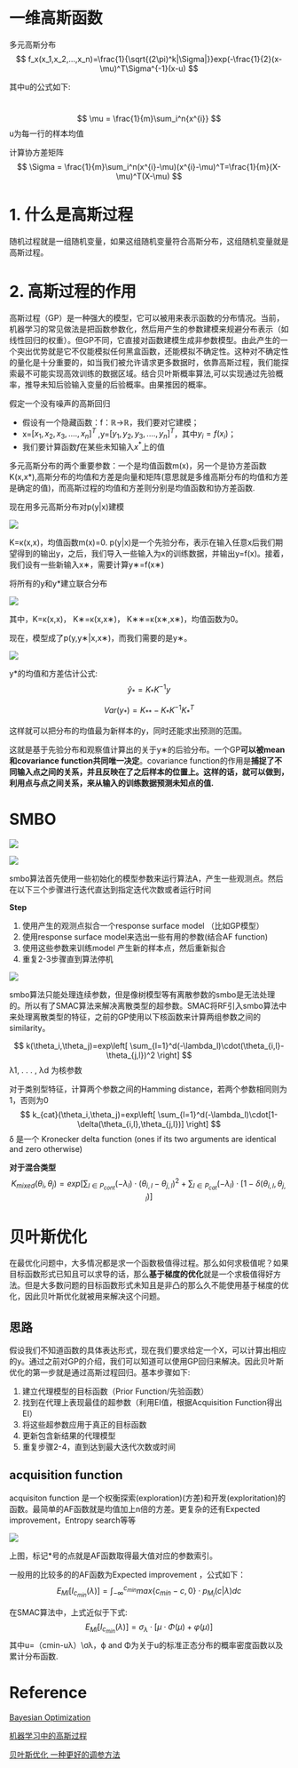 # 











# 一维高斯函数

























多元高斯分布
$$
f_x(x_1,x_2,...,x_n)=\frac{1}{\sqrt{(2\pi)^k|\Sigma|}}exp(-\frac{1}{2}(x-\mu)^T\Sigma^{-1}(x-u)
$$

其中u的公式如下:

​	
$$
\mu = \frac{1}{m}\sum_i^n{x^{i}}
$$
u为每一行的样本均值

计算协方差矩阵
$$
\Sigma = \frac{1}{m}\sum_i^n(x^{i}-\mu)(x^{i}-\mu)^T=\frac{1}{m}(X-\mu)^T(X-\mu)
$$


# 1. 什么是高斯过程

随机过程就是一组随机变量，如果这组随机变量符合高斯分布，这组随机变量就是高斯过程。



# 2. 高斯过程的作用

高斯过程（GP）是一种强大的模型，它可以被用来表示函数的分布情况。当前，机器学习的常见做法是把函数参数化，然后用产生的参数建模来规避分布表示（如线性回归的权重）。但GP不同，它直接对函数建模生成非参数模型。由此产生的一个突出优势就是它不仅能模拟任何黑盒函数，还能模拟不确定性。这种对不确定性的量化是十分重要的，如当我们被允许请求更多数据时，依靠高斯过程，我们能探索最不可能实现高效训练的数据区域。结合贝叶斯概率算法,可以实现通过先验概率，推导未知后验输入变量的后验概率。由果推因的概率。

假定一个没有噪声的高斯回归

- 假设有一个隐藏函数：f：ℝ→ℝ，我们要对它建模；
- x=$[x_1,x_2,x_3,....,x_n]^T$  ,y=$[y_1,y_2,y_3,....,y_n]^T$，其中$y_i = f(x_i)$；
- 我们要计算函数$f$在某些未知输入$x^*$上的值

多元高斯分布的两个重要参数：一个是均值函数m(x)，另一个是协方差函数K(x,x*),高斯分布的均值和方差是向量和矩阵(意思就是多维高斯分布的均值和方差是确定的值)，而高斯过程的均值和方差则分别是均值函数和协方差函数.



现在用多元高斯分布对p(y|x)建模

![](https://pic2.zhimg.com/80/v2-5b81990e2aee9a0b21f6d09eda01ec31_hd.jpg)

K=κ(x,x)，均值函数m(x)=0. p(y|x)是一个先验分布，表示在输入任意x后我们期望得到的输出y，之后，我们导入一些输入为x的训练数据，并输出y=f(x)。接着，我们设有一些新输入x∗，需要计算y∗=f(x∗)

将所有的y和y*建立联合分布

![](https://pic4.zhimg.com/80/v2-d7242c9291d6878e509d040c3b80fadb_hd.jpg)

其中，K=κ(x,x)， K∗=κ(x,x∗)， K∗∗=κ(x∗,x∗)，均值函数为0。

现在，模型成了p(y,y∗|x,x∗)，而我们需要的是y∗。

![](https://pic3.zhimg.com/80/v2-3465c15cfd301d1826a6d92117de362a_hd.jpg)



y*的均值和方差估计公式:
$$
\hat y_*=K_*K^{-1}y 
$$

$$
Var(y_*)= K_{**}-K_*K^{-1}K_*^T
$$

这样就可以把分布的均值最为新样本的y，同时还能求出预测的范围。

这就是基于先验分布和观察值计算出的关于y∗的后验分布。一个GP**可以被mean和covariance function共同唯一决定**。covariance function的作用是**捕捉了不同输入点之间的关系，并且反映在了之后样本的位置上。这样的话，就可以做到，利用点与点之间关系，来从输入的训练数据预测未知点的值.**



# SMBO

![](../image/SMBO.jpg)





![](../image/smbo_intensify.jpg)

smbo算法首先使用一些初始化的模型参数来运行算法A，产生一些观测点。然后在以下三个步骤进行迭代直达到指定迭代次数或者运行时间

**Step**

1. 使用产生的观测点拟合一个response surface model （比如GP模型）
2. 使用response surface model来选出一些有用的参数(结合AF function)
3. 使用这些参数来训练model 产生新的样本点，然后重新拟合
4. 重复2-3步骤直到算法停机



![](../image/smbo_gp.jpg)



smbo算法只能处理连续参数，但是像树模型等有离散参数的smbo是无法处理的。所以有了SMAC算法来解决离散类型的超参数。SMAC将RF引入smbo算法中来处理离散类型的特征，之前的GP使用以下核函数来计算两组参数之间的similarity。


$$
k(\theta_i,\theta_j)=exp\left[  \sum_{l=1}^d(-\lambda_l)\cdot(\theta_{i,l}-\theta_{j,l})^2  \right]
$$
λ1, . . . , λd 为核参数

对于类别型特征，计算两个参数之间的Hamming distance，若两个参数相同则为1，否则为0
$$
k_{cat}(\theta_i,\theta_j)=exp\left[  \sum_{l=1}^d(-\lambda_l)\cdot[1-\delta(\theta_{i,l},\theta_{j,l})]  \right]
$$
 δ 是一个 Kronecker delta function (ones if its two arguments are identical and zero otherwise)



**对于混合类型**
$$
K_{mixed}(\theta_i,\theta_j)=exp\left[ \sum_{l\in P_{cont}}(-\lambda_l)\cdot(\theta_{i,l}-\theta_{j,l})^2+
\sum_{l \in P_{cat}}(-\lambda_l)\cdot[1-\delta(\theta_{i,l},\theta_{j,l})
\right]
$$






# 贝叶斯优化



在最优化问题中，大多情况都是求一个函数极值得过程。那么如何求极值呢？如果目标函数形式已知且可以求导的话，那么**基于梯度的优化**就是一个求极值得好方法。但是大多数问题的目标函数形式未知且是非凸的那么久不能使用基于梯度的优化，因此贝叶斯优化就被用来解决这个问题。



## 思路

假设我们不知道函数的具体表达形式，现在我们要求给定一个X，可以计算出相应的y。通过之前对GP的介绍，我们可以知道可以使用GP回归来解决。因此贝叶斯优化的第一步就是通过高斯过程回归。基本步骤如下:

1. 建立代理模型的目标函数（Prior Function/先验函数）
2. 找到在代理上表现最佳的超参数（利用EI值，根据Acquisition Function得出EI）
3. 将这些超参数应用于真正的目标函数
4. 更新包含新结果的代理模型
5. 重复步骤2-4，直到达到最大迭代次数或时间



## acquisition function

acquisiton function  是一个权衡探索(exploration)(方差)和开发(exploritation)的函数。最简单的AF函数就是均值加上n倍的方差。更复杂的还有Expected improvement，Entropy search等等

![](https://pic1.zhimg.com/80/v2-feaace833ceeab0019d856e0b48960b0_hd.jpg)

上图，标记*号的点就是AF函数取得最大值对应的参数索引。



一般用的比较多的的AF函数为Expected improvement ，公式如下：
$$
E_{Ml}[I_{c_{min}}(\lambda)] = \int_{-\infty}^{c_{min}}max\{c_{min}-c,0\}\cdot{p_{M_l}(c|\lambda)}dc
$$




在SMAC算法中，上式近似于下式:
$$
E_{Ml}[I_{c_{min}}(\lambda)] =\sigma_{\lambda}\cdot[\mu\cdot\Phi(\mu)+\varphi(\mu)]
$$
其中u=（cmin-uλ）\σλ，ϕ and Φ为关于u的标准正态分布的概率密度函数以及累计分布函数.





# Reference



[Bayesian Optimization](<http://codewithzhangyi.com/2018/07/31/Auto%20Hyperparameter%20Tuning%20-%20Bayesian%20Optimization/>)

[机器学习中的高斯过程](<https://blog.csdn.net/lj6052317/article/details/78772494>)

[贝叶斯优化 一种更好的调参方法](<https://zhuanlan.zhihu.com/p/29779000>)